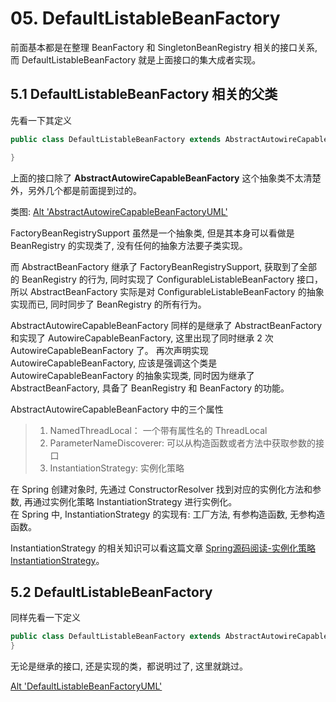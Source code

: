 # 05. DefaultListableBeanFactory

前面基本都是在整理 BeanFactory 和 SingletonBeanRegistry 相关的接口关系, 而 DefaultListableBeanFactory 就是上面接口的集大成者实现。


## 5.1 DefaultListableBeanFactory 相关的父类

先看一下其定义

```java
public class DefaultListableBeanFactory extends AbstractAutowireCapableBeanFactory implements ConfigurableListableBeanFactory, BeanDefinitionRegistry, Serializable {

}
```

上面的接口除了 **AbstractAutowireCapableBeanFactory** 这个抽象类不太清楚外，另外几个都是前面提到过的。

类图: 
[Alt 'AbstractAutowireCapableBeanFactoryUML'](https://github.com/PictureRespository/Java/blob/main/Spring/BeanFactory/AbstractAutowireCapableBeanFactoryUML.png?raw=true)

FactoryBeanRegistrySupport 虽然是一个抽象类, 但是其本身可以看做是 BeanRegistry 的实现类了, 没有任何的抽象方法要子类实现。

而 AbstractBeanFactory 继承了 FactoryBeanRegistrySupport, 获取到了全部的 BeanRegistry 的行为, 同时实现了 ConfigurableListableBeanFactory 接口，所以 AbstractBeanFactory 实际是对
ConfigurableListableBeanFactory 的抽象实现而已, 同时同步了 BeanRegistry 的所有行为。 


AbstractAutowireCapableBeanFactory 同样的是继承了 AbstractBeanFactory 和实现了 AutowireCapableBeanFactory, 这里出现了同时继承 2 次 AutowireCapableBeanFactory 了。 再次声明实现 AutowireCapableBeanFactory, 应该是强调这个类是 AutowireCapableBeanFactory 的抽象实现类, 同时因为继承了 AbstractBeanFactory, 具备了 BeanRegistry 和 BeanFactory 的功能。

AbstractAutowireCapableBeanFactory 中的三个属性
> 1. NamedThreadLocal： 一个带有属性名的 ThreadLocal
> 2. ParameterNameDiscoverer:  可以从构造函数或者方法中获取参数的接口
> 3. InstantiationStrategy: 实例化策略

在 Spring 创建对象时, 先通过 ConstructorResolver 找到对应的实例化方法和参数, 再通过实例化策略 InstantiationStrategy 进行实例化。  
在 Spring 中, InstantiationStrategy 的实现有: 工厂方法, 有参构造函数, 无参构造函数。

InstantiationStrategy 的相关知识可以看这篇文章 [Spring源码阅读-实例化策略InstantiationStrategy](https://my.oschina.net/chengxiaoyuan/blog/823655)。


## 5.2 DefaultListableBeanFactory

同样先看一下定义

```java
public class DefaultListableBeanFactory extends AbstractAutowireCapableBeanFactory implements ConfigurableListableBeanFactory, BeanDefinitionRegistry, Serializable {
}
```

无论是继承的接口, 还是实现的类，都说明过了, 这里就跳过。





[Alt 'DefaultListableBeanFactoryUML'](https://github.com/PictureRespository/Java/blob/main/Spring/BeanFactory/DefaultListableBeanFactoryUML.png?raw=true)